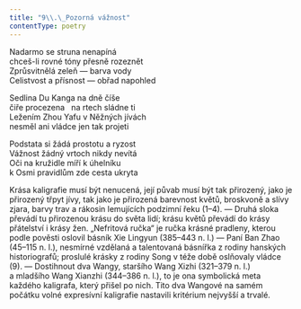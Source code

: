 ```yaml
---
title: "9\\.\_Pozorná vážnost"
contentType: poetry
---
```


<section>

Nadarmo se struna nenapíná  
chceš-li rovné tóny přesně rozeznět  
Zprůsvitnělá zeleň — barva vody  
Celistvost a přísnost — obřad napohled

</section>

<section>

Sedlina Du Kanga na dně číše  
čiře procezena   na rtech sládne ti  
Ležením Zhou Yafu v Něžných jívách  
nesměl ani vládce jen tak projeti

</section>

<section>

Podstata si žádá prostotu a ryzost  
Vážnost žádný vrtoch nikdy nevítá  
Oči na kružidle míří k úhelníku  
k Osmi pravidlům zde cesta ukryta

</section>


<section>

Krása kaligrafie musí být nenucená, její půvab musí být tak přirozený, jako je přirozený třpyt jívy, tak jako je přirozená barevnost květů, broskvoně a slívy zjara, barvy trav a rákosin lemujících podzimní řeku (1–4). — Druhá sloka převádí tu přirozenou krásu do světa lidí; krásu květů převádí do krásy přátelství i krásy žen. „Nefritová ručka“ je ručka krásné pradleny, kterou podle pověsti oslovil básník Xie Lingyun (385–443 n. l.) — Paní Ban Zhao (45–115 n. l.), nesmírné vzdělaná a talentovaná básnířka z rodiny hanských historio­grafů; proslulé krásky z rodiny Song v téže době oslňovaly vládce (9). — Dostihnout dva Wangy, staršího Wang Xizhi (321–379 n. l.) a mladšího Wang Xianzhi (344–386 n. l.), to je ona symbolická meta každého kaligrafa, který přišel po nich. Tito dva Wangové na samém počátku volné expresívní kaligrafie nastavili kritérium nejvyšší a trvalé.

</section>
